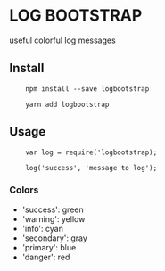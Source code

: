 # LOG BOOTSTRAP
useful colorful log messages

## Install

```
    npm install --save logbootstrap

    yarn add logbootstrap
```

## Usage

```
    var log = require('logbootstrap);

    log('success', 'message to log');

```

### Colors

- 'success': green
- 'warning': yellow
- 'info': cyan
- 'secondary': gray
- 'primary': blue
- 'danger': red
